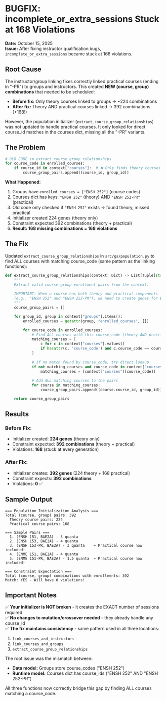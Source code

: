 # BUGFIX: incomplete_or_extra_sessions Stuck at 168 Violations

**Date:** October 15, 2025  
**Issue:** After fixing instructor qualification bugs, `incomplete_or_extra_sessions` became stuck at 168 violations.

## Root Cause

The instructor/group linking fixes correctly linked practical courses (ending in "-PR") to groups and instructors. This created **NEW (course, group) combinations** that needed to be scheduled:

- **Before fix:** Only theory courses linked to groups → ~224 combinations
- **After fix:** Theory AND practical courses linked → 392 combinations (+168!)

However, the population initializer (`extract_course_group_relationships`) was not updated to handle practical courses. It only looked for direct course_id matches in the courses dict, missing all the "-PR" variants.

## The Problem

```python
# OLD CODE in extract_course_group_relationships
for course_code in enrolled_courses:
    if course_id in context["courses"]:  # ❌ Only finds theory courses!
        course_group_pairs.append((course_id, group_id))
```

**What Happened:**
1. Groups have `enrolled_courses = ["ENSH 252"]` (course codes)
2. Courses dict has keys: `"ENSH 252"` (theory) AND `"ENSH 252-PR"` (practical)
3. Old code only checked if `"ENSH 252"` exists → found theory, missed practical
4. Initializer created 224 genes (theory only)
5. Constraint expected 392 combinations (theory + practical)
6. **Result: 168 missing combinations = 168 violations**

## The Fix

Updated `extract_course_group_relationships` in `src/ga/population.py` to find ALL courses with matching course_code (same pattern as the linking functions):

```python
def extract_course_group_relationships(context: Dict) -> List[Tuple[str, str]]:
    """
    Extract valid course-group enrollment pairs from the context.
    
    IMPORTANT: When a course has both theory and practical components
    (e.g., "ENSH 252" and "ENSH 252-PR"), we need to create genes for BOTH.
    """
    course_group_pairs = []

    for group_id, group in context["groups"].items():
        enrolled_courses = getattr(group, "enrolled_courses", [])

        for course_code in enrolled_courses:
            # Find ALL courses with this course_code (theory AND practical)
            matching_courses = [
                c for c in context["courses"].values()
                if hasattr(c, 'course_code') and c.course_code == course_code
            ]
            
            # If no match found by course_code, try direct lookup
            if not matching_courses and course_code in context["courses"]:
                matching_courses = [context["courses"][course_code]]
            
            # Add ALL matching courses to the pairs
            for course in matching_courses:
                course_group_pairs.append((course.course_id, group_id))

    return course_group_pairs
```

## Results

### Before Fix:
- Initializer created: **224 genes** (theory only)
- Constraint expected: **392 combinations** (theory + practical)
- Violations: **168** (stuck at every generation)

### After Fix:
- Initializer creates: **392 genes** (224 theory + 168 practical)
- Constraint expects: **392 combinations**
- Violations: **0** ✅

## Sample Output

```
=== Population Initialization Analysis ===
Total (course, group) pairs: 392
  Theory course pairs: 224
  Practical course pairs: 168

=== Sample Pairs ===
  1. (ENSH 151, BAE2A) - 5 quanta
  2. (ENSH 153, BAE2A) - 4 quanta
  3. (ENSH 153-PR, BAE2A) - 3 quanta    ← Practical course now included!
  4. (ENME 151, BAE2A) - 4 quanta
  5. (ENME 151-PR, BAE2A) - 1.5 quanta  ← Practical course now included!

=== Constraint Expectation ===
Total (course, group) combinations with enrollments: 392
Match: YES - Will have 0 violations!
```

## Important Notes

✅ **Your initializer is NOT broken** - it creates the EXACT number of sessions required  
✅ **No changes to mutation/crossover needed** - they already handle any course_id  
✅ **The fix maintains consistency** - same pattern used in all three locations:
   1. `link_courses_and_instructors`
   2. `link_courses_and_groups`
   3. `extract_course_group_relationships`

The root issue was the mismatch between:
- **Data model:** Groups store course_codes ("ENSH 252")
- **Runtime model:** Courses dict has course_ids ("ENSH 252" AND "ENSH 252-PR")

All three functions now correctly bridge this gap by finding ALL courses matching a course_code.
